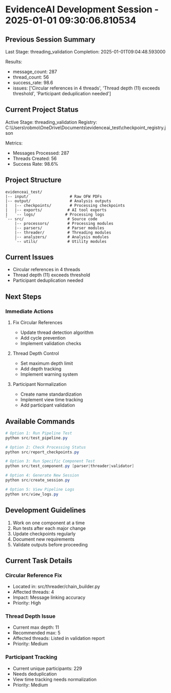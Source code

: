 # EvidenceAI Development Session - 2025-01-01 09:30:06.810534

## Previous Session Summary
Last Stage: threading_validation
Completion: 2025-01-01T09:04:48.593000

Results:
- message_count: 287
- thread_count: 56
- success_rate: 98.6
- issues: ['Circular references in 4 threads', 'Thread depth (11) exceeds threshold', 'Participant deduplication needed']

## Current Project Status
Active Stage: threading_validation
Registry: C:\Users\robmo\OneDrive\Documents\evidenceai_test\checkpoint_registry.json

Metrics:
- Messages Processed: 287
- Threads Created: 56
- Success Rate: 98.6%

## Project Structure
```
evidenceai_test/
|-- input/                  # Raw OFW PDFs
|-- output/                 # Analysis outputs
|   |-- checkpoints/        # Processing checkpoints
|   |-- exports/           # AI tool exports
|   `-- logs/             # Processing logs
`-- src/                   # Source code
    |-- processors/        # Processing modules
    |-- parsers/           # Parser modules
    |-- threader/          # Threading modules
    |-- analyzers/         # Analysis modules
    `-- utils/             # Utility modules
```

## Current Issues
- Circular references in 4 threads
- Thread depth (11) exceeds threshold
- Participant deduplication needed

## Next Steps
### Immediate Actions
1. Fix Circular References
   - Update thread detection algorithm
   - Add cycle prevention
   - Implement validation checks

2. Thread Depth Control
   - Set maximum depth limit
   - Add depth tracking
   - Implement warning system

3. Participant Normalization
   - Create name standardization
   - Implement view time tracking
   - Add participant validation

## Available Commands
```powershell
# Option 1: Run Pipeline Test
python src/test_pipeline.py

# Option 2: Check Processing Status
python src/report_checkpoints.py

# Option 3: Run Specific Component Test
python src/test_component.py [parser|threader|validator]

# Option 4: Generate New Session
python src/create_session.py

# Option 5: View Pipeline Logs
python src/view_logs.py
```

## Development Guidelines
1. Work on one component at a time
2. Run tests after each major change
3. Update checkpoints regularly
4. Document new requirements
5. Validate outputs before proceeding

## Current Task Details
### Circular Reference Fix
- Located in: src/threader/chain_builder.py
- Affected threads: 4
- Impact: Message linking accuracy
- Priority: High

### Thread Depth Issue
- Current max depth: 11
- Recommended max: 5
- Affected threads: Listed in validation report
- Priority: Medium

### Participant Tracking
- Current unique participants: 229
- Needs deduplication
- View time tracking needs normalization
- Priority: Medium
